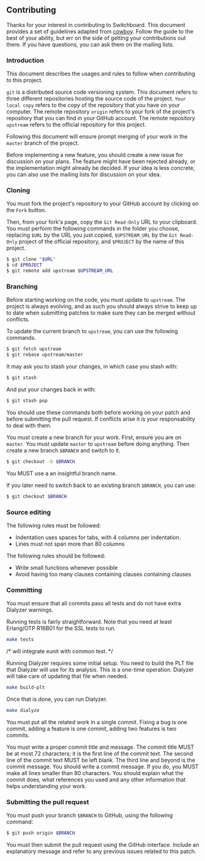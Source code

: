 ## Contributing

Thanks for your interest in contributing to Switchboard. This document
provides a set of guidelines adapted from
[cowboy](https://github.com/extend/cowboy). Follow the guide to the
best of your ability, but err on the side of getting your
contributions out there. If you have questions, you can ask them on
the mailing lists.


### Introduction

This document describes the usages and rules to follow when contributing
to this project.

`git` is a distributed source code versioning system. This document refers
to three different repositories hosting the source code of the project.
`Your local copy` refers to the copy of the repository that you have on
your computer. The remote repository `origin` refers to your fork of the
project's repository that you can find in your GitHub account. The remote
repository `upstream` refers to the official repository for this project.

Following this document will ensure prompt merging of your work in the
`master` branch of the project.

Before implementing a new feature, you should create a new issue for
discussion on your plans. The feature might have been rejected
already, or the implementation might already be decided. If your idea
is less concrete, you can also use the mailing lists for discussion
on your idea.


### Cloning

You must fork the project's repository to your GitHub account by clicking
on the `Fork` button.

Then, from your fork's page, copy the `Git Read-Only` URL to your clipboard.
You must perform the following commands in the folder you choose, replacing
`$URL` by the URL you just copied, `$UPSTREAM_URL` by the `Git Read-Only`
project of the official repository, and `$PROJECT` by the name of this project.

``` bash
$ git clone "$URL"
$ cd $PROJECT
$ git remote add upstream $UPSTREAM_URL
```

### Branching

Before starting working on the code, you must update to `upstream`. The
project is always evolving, and as such you should always strive to keep
up to date when submitting patches to make sure they can be merged without
conflicts.

To update the current branch to `upstream`, you can use the following commands.

``` bash
$ git fetch upstream
$ git rebase upstream/master
```

It may ask you to stash your changes, in which case you stash with:

``` bash
$ git stash
```

And put your changes back in with:

``` bash
$ git stash pop
```

You should use these commands both before working on your patch and before
submitting the pull request. If conflicts arise it is your responsability
to deal with them.

You must create a new branch for your work. First, ensure you are on `master`.
You must update `master` to `upstream` before doing anything. Then create a
new branch `$BRANCH` and switch to it.

``` bash
$ git checkout -b $BRANCH
```

You MUST use a an insightful branch name.

If you later need to switch back to an existing branch `$BRANCH`, you can use:

``` bash
$ git checkout $BRANCH
```

### Source editing

The following rules must be followed:
 *  Indentation uses spaces for tabs, with 4 columns per indentation.
 *  Lines must not span more than 80 columns

The following rules should be followed:
 *  Write small functions whenever possible
 *  Avoid having too many clauses containing clauses containing clauses


### Committing

You must ensure that all commits pass all tests and do not have extra
Dialyzer warnings.

Running tests is fairly straightforward. Note that you need at least
Erlang/OTP R16B01 for the SSL tests to run.

``` bash
make tests
```

/* will integrate eunit with common test. */

Running Dialyzer requires some initial setup. You need to build the PLT
file that Dialyzer will use for its analysis. This is a one-time operation.
Dialyzer will take care of updating that file when needed.

``` bash
make build-plt
```

Once that is done, you can run Dialyzer.

``` bash
make dialyze
```

You must put all the related work in a single commit. Fixing a bug is one
commit, adding a feature is one commit, adding two features is two commits.

You must write a proper commit title and message. The commit title MUST be
at most 72 characters; it is the first line of the commit text. The second
line of the commit text MUST be left blank. The third line and beyond is the
commit message. You should write a commit message. If you do, you MUST make
all lines smaller than 80 characters. You should explain what the commit
does, what references you used and any other information that helps
understanding your work.


### Submitting the pull request

You must push your branch `$BRANCH` to GitHub, using the following command:

``` bash
$ git push origin $BRANCH
```

You must then submit the pull request using the GitHub interface.
Include an explanatory message and refer to any previous issues
related to this patch.

